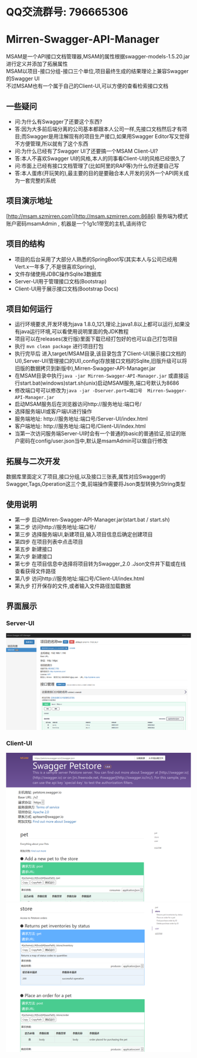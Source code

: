 # QQ交流群号: 796665306
# Mirren-Swagger-API-Manager
MSAM是一个API接口文档管理器,MSAM的属性根据swagger-models-1.5.20.jar进行定义并添加了拓展属性<br>
MSAM以项目-接口分组-接口三个单位,项目最终生成的结果理论上兼容Swagger的Swagger UI<br>
不过MSAM也有一个属于自己的Client-UI,可以方便的查看检索接口文档<br>

## 一些疑问
- 问:为什么有Swagger了还要这个东西?
- 答:因为大多前后端分离的公司基本都跟本人公司一样,先接口文档然后才有项目;而Swagger是用注解现有的项目生产接口,如果用Swagger Editor写又觉得不方便管理,所以就有了这个东西
- 问:为什么已经有了Swagger UI了还要搞一个MSAM Client-UI?
- 答:本人不喜欢Swagger UI的风格,本人的同事看Client-UI的风格已经很久了
- 问:市面上已经有接口文档管理了(比如阿里的RAP等)为什么你还要自己写
- 答:本人蛋疼(开玩笑的),最主要的目的是要融合本人开发的另外一个API网关成为一套完整的系统

## 项目演示地址
[http://msam.szmirren.com](http://msam.szmirren.com:8686) 服务端为模式账户密码msamAdmin , 机器是一个1g1c1带宽的主机,请尚待它

## 项目的结构
- 项目的后台采用了大部分人熟悉的SpringBoot写(其实本人与公司已经用Vert.x一年多了,不是很喜欢Spring),
- 文件存储使用JDBC操作Sqlite3数据库
- Server-UI用于管理接口文档(Bootstrap)
- Client-UI用于展示接口文档(Bootstrap Docs)

## 项目如何运行
- 运行环境要求,开发环境为java 1.8.0_121,理论上java1.8以上都可以运行,如果没有java运行环境,可以看使用说明里面的免JDK教程
- 项目可以在releases(发行版)里面下载已经打包好的也可以自己打包项目
- 执行 `mvn clean package` 进行项目打包
- 执行完毕后 进入target/MSAM目录,该目录包含了Client-UI(展示接口文档的UI),Server-UI(管理接口的UI),config(存放接口文档的Sqlite,旧版升级可以将旧版的数据拷贝到新版中),Mirren-Swagger-API-Manager.jar
- 在MSAM目录中执行`java -jar Mirren-Swagger-API-Manager.jar` 或直接运行start.bat(windows)start.sh(unix)启动MSAM服务,端口号默认为8686
- 修改端口号可以修改为`java -jar -Dserver.port=端口号  Mirren-Swagger-API-Manager.jar` 
- 启动MSAM服务后在浏览器访问http://服务地址:端口号/
- 选择服务端UI或客户端UI进行操作
- 服务端地址: http://服务地址:端口号/Server-UI/index.html
- 客户端地址: http://服务地址:端口号/Client-UI/index.html
- 当第一次访问服务端Server-UI时会有一个普通的basic的普通验证,验证的账户密码在config/user.json当中,默认是msamAdmin可以做自行修改

## 拓展与二次开发
数据库里面定义了项目,接口分组,以及接口三张表,属性对应Swagger的Swagger,Tags,Operation这三个类,前端操作需要将Json类型转换为String类型

## 使用说明
- 第一步 启动Mirren-Swagger-API-Manager.jar(start.bat / start.sh)
- 第二步 访问http://服务地址:端口号/
- 第三步 选择服务端UI,新建项目,输入项目信息后确定创建项目
- 第四步 在项目列表中点击项目
- 第五步 新建接口
- 第六步 新建接口
- 第七步 在项目信息中选择将项目转为Swagger_2.0 .Json文件并下载或在线查看获得文件路径
- 第八步 访问http://服务地址:端口号/Client-UI/index.html
- 第九步 打开保存的文件,或者输入文件路径加载数据

## 界面展示

### Server-UI
![Server-UI](https://raw.githubusercontent.com/shenzhenMirren/MyGithubResources/master/image/MSAM_server_index.png) 
### Client-UI
![Client-UI](https://raw.githubusercontent.com/shenzhenMirren/MyGithubResources/master/image/MSAM_client_index.png) 
![Client-UI](https://raw.githubusercontent.com/shenzhenMirren/MyGithubResources/master/image/MSAM_client_index2.png) 


